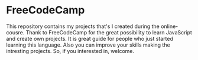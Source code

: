 # FreeCodeCamp
This repository contains my projects that's I created during the online-cousre.
Thank to FreeCodeCamp for the great possibility to learn JavaScript and create own projects.
It is great guide for people who just started learning this language. Also you can improve your skills making the intresting projects.
So, if you interested in, welcome.
